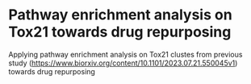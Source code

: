 # Pathway enrichment analysis on Tox21 towards drug repurposing
Applying pathway enrichment analysis on Tox21 clustes from previous study (https://www.biorxiv.org/content/10.1101/2023.07.21.550045v1) towards drug repurposing
